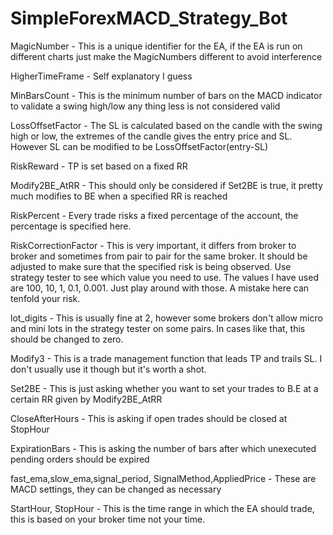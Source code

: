 # SimpleForexMACD_Strategy_Bot

MagicNumber - This is a unique identifier for the EA, if the EA is run on different charts just make the MagicNumbers different to avoid interference

HigherTimeFrame - Self explanatory I guess

MinBarsCount - This is the minimum number of bars on the MACD indicator to validate a swing high/low any thing less is not considered valid

LossOffsetFactor - The SL is calculated based on the candle with the swing high or low, the extremes of the candle gives the entry price and SL. However SL can be modified to be LossOffsetFactor(entry-SL)

RiskReward - TP is set based on a fixed RR

Modify2BE_AtRR - This should only be considered if Set2BE is true, it pretty much modifies to BE when a specified RR is reached

RiskPercent - Every trade risks a fixed percentage of the account, the percentage is specified here.

RiskCorrectionFactor - This is very important, it differs from broker to broker and sometimes from pair to pair for the same broker. It should be adjusted to make sure that the specified risk is being observed. Use strategy tester to see which value you need to use. The values I have used are 100, 10, 1, 0.1, 0.001. Just play around with those. A mistake here can tenfold your risk.

lot_digits - This is usually fine at 2, however some brokers don't allow micro and mini lots in the strategy tester on some pairs. In cases like that, this should be changed to zero.

Modify3 - This is a trade management function that leads TP and trails SL. I don't usually use it though but it's worth a shot.

Set2BE - This is just asking whether you want to set your trades to B.E at a certain RR given by Modify2BE_AtRR 

CloseAfterHours - This is asking if open trades should be closed at StopHour

ExpirationBars - This is asking the number of bars after which unexecuted pending orders should be expired

fast_ema,slow_ema,signal_period, SignalMethod,AppliedPrice - These are MACD settings, they can be changed as necessary

StartHour, StopHour - This is the time range in which the EA should trade, this is based on your broker time not your time.






